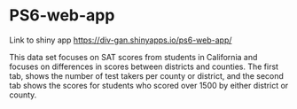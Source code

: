 # PS6-web-app

Link to shiny app
https://div-gan.shinyapps.io/ps6-web-app/


This data set focuses on SAT scores from students in California and focuses on differences in scores between districts and counties. The first tab, shows the number of test takers per county or district, and the second tab shows the scores for students who scored over 1500 by either district or county.
